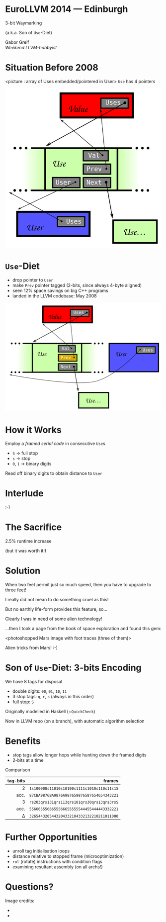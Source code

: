 EuroLLVM 2014 &mdash; Edinburgh
=========================

3-bit Waymarking

(a.k.a. Son of `Use`-Diet)

Gabor Greif<br>
_Weekend LLVM-hobbyist_

# Situation Before 2008

<picture : array of Uses embedded/pointered in User>
`Use` has 4 pointers

![Before 2008](https://raw.githubusercontent.com/ggreif/EuroLLVM-Waymarking/master/pre2008.svg)

# `Use`-Diet

- drop pointer to `User`
- make `Prev` pointer tagged (2-bits, since always 4-byte aligned)
- seen 12% space savings on big C++ programs
- landed <date> in the LLVM codebase: May 2008

![New Scheme](https://raw.githubusercontent.com/ggreif/EuroLLVM-Waymarking/master/new.svg)

# How it Works

Employ a _framed serial code_ in consecutive `Use`s
- `S` &rarr; full stop
- `s` &rarr; stop
- `0`, `1` &rarr; binary digits

Read off binary digits to obtain distance to `User`

# Interlude

:-)

# The Sacrifice

2.5% runtime increase

(but it was worth it!)

# Solution

When two feet permit just so much speed, then you have to upgrade to three feet!
<INCREMENTAL>
<Photo of giant ant sawed into half>

I really did not mean to do something cruel as this!

But no earthly life-form provides this feature, so...
<INCREMENTAL>

Clearly I was in need of some alien technology!
<INCREMENTAL>

...then I took a page from the book of space exploration and found this gem:
<INCREMENTAL>

<photoshopped Mars image with foot traces (three of them)>

Alien tricks from Mars! :-)

# Son of `Use`-Diet: 3-bits Encoding

We have 8 tags for disposal

- double digits: `00`, `01`, `10`, `11`
- 3 stop tags: `q`, `r`, `s` (always in this order)
- full stop: `S`

Originally modelled in Haskell (+`QuickCheck`)

Now in LLVM repo (on a branch), with automatic algorithm selection

Benefits
=========

- stop tags allow longer hops while hunting down the framed digits
- 2-bits at a time

Comparison

| tag-bits | frames |
| -------: | ----: |
| 2        | `1s100000s11010s10100s1111s1010s110s11s1S` |
| acc.     | `87CBA9876BA9876A987659876587654654343221` |
| 3        | `rs203qrs131qrs113qrs101qrs30qrs13qrs3rsS` |
| acc.     | `5566655566655566655555544455444443332221` |
| &Delta;  | `3265443205443204332104332132210211011000` |

# Further Opportunities

- unroll tag initialisation loops
- distance relative to stopped frame (microoptimization)
- `rol` (rotate) instructions with condition flags
- examining resultant assembly (on all archs!)

Questions?
=========== 


Image credits:

+
+
